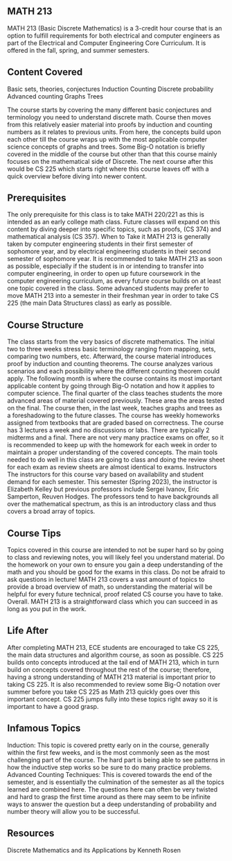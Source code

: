 ## MATH 213

MATH 213 (Basic Discrete Mathematics) is a 3-credit hour course that is an option to fulfill requirements for both electrical and computer engineers as part of the Electrical and Computer Engineering Core Curriculum. It is offered in the fall, spring, and summer semesters.

## Content Covered

Basic sets, theories, conjectures
Induction
Counting 
Discrete probability 
Advanced counting
Graphs
Trees

The course starts by covering the many different basic conjectures and terminology you need to understand discrete math. Course then moves from this relatively easier material into proofs by induction and counting numbers as it relates to previous units. From here, the concepts build upon each other till the course wraps up with the most applicable computer science concepts of graphs and trees. Some Big-O notation is briefly covered in the middle of the course but other than that this course mainly focuses on the mathematical side of Discrete. The next course after this would be CS 225 which starts right where this course leaves off with a quick overview before diving into newer content. 

## Prerequisites

The only prerequisite for this class is to take MATH 220/221 as this is intended as an early college math class. Future classes will expand on this content by diving deeper into specific topics, such as proofs, (CS 374) and mathematical analysis (CS 357).
​​When to Take it
MATH 213 is generally taken by computer engineering students in their first semester of sophomore year, and by electrical engineering students in their second semester of sophomore year. It is recommended to take MATH 213 as soon as possible, especially if the student is in or intending to transfer into computer engineering, in order to open up future coursework in the computer engineering curriculum, as every future course builds on at least one topic covered in the class. Some advanced students may prefer to move MATH 213 into a semester in their freshman year in order to take CS 225 (the main Data Structures class) as early as possible. 

## Course Structure

The class starts from the very basics of discrete mathematics. The initial two to three weeks stress basic terminology ranging from mapping, sets, comparing two numbers, etc. Afterward, the course material introduces proof by induction and counting theorems. The course analyzes various scenarios and each possibility where the different counting theorem could apply. The following month is where the course contains its most important applicable content by going through Big-O notation and how it applies to computer science. The final quarter of the class teaches students the more advanced areas of material covered previously. These area the areas tested on the final. The course then, in the last week, teaches graphs and trees as a foreshadowing to the future classes. 
The course has weekly homeworks assigned from textbooks that are graded based on correctness. The course has 3 lectures a week and no discussions or labs. There are typically 2 midterms and a final.  There are not very many practice exams on offer, so it is recommended to keep up with the homework for each week in order to maintain a proper understanding of the covered concepts. The main tools needed to do well in this class are going to class and doing the review sheet for each exam as review sheets are almost identical to exams. 
Instructors
The instructors for this course vary based on availability and student demand for each semester. This semester (Spring 2023), the instructor is Elizabeth Kelley but previous professors include Sergei Ivanov, Eric Samperton, Reuven Hodges. The professors tend to have backgrounds all over the mathematical spectrum, as this is an introductory class and thus covers a broad array of topics.

## Course Tips

Topics covered in this course are intended to not be super hard so by going to class and reviewing notes, you will likely feel you understand material. Do the homework on your own to ensure you gain a deep understanding of the math and you should be good for the exams in this class. 
Do not be afraid to ask questions in lecture! MATH 213 covers a vast amount of topics to provide a broad overview of math, so understanding the material will be helpful for every future technical, proof related CS course you have to take. Overall. MATH 213 is a straightforward class which you can succeed in as long as you put in the work. 

## Life After

After completing MATH 213, ECE students are encouraged to take CS 225, the main data structures and algorithm course, as soon as possible. CS 225 builds onto concepts introduced at the tail end of MATH 213, which in turn build on concepts covered throughout the rest of the course; therefore, having a strong understanding of MATH 213 material is important prior to taking CS 225. It is also recommended to review some Big-O notation over summer before you take CS 225 as Math 213 quickly goes over this important concept. CS 225 jumps fully into these topics right away so it is important to have a good grasp. 

## Infamous Topics

Induction: This topic is covered pretty early on in the course, generally within the first few weeks, and is the most commonly seen as the most challenging part of the course. The hard part is being able to see patterns in how the inductive step works so be sure to do many practice problems. 
Advanced Counting Techniques: This is covered towards the end of the semester, and is essentially the culmination of the semester as all the topics learned are combined here. The questions here can often be very twisted and hard to grasp the first time around as there may seem to be infinite ways to answer the question but a deep understanding of probability and number theory will allow you to be successful. 

## Resources

Discrete Mathematics and its Applications by Kenneth Rosen 











